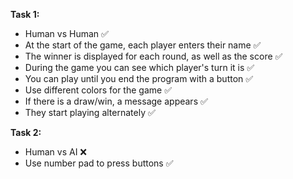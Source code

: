 **Task 1:**  
- Human vs Human ✅
- At the start of the game, each player enters their name ✅
- The winner is displayed for each round, as well as the score ✅
- During the game you can see which player's turn it is ✅
- You can play until you end the program with a button ✅
- Use different colors for the game ✅
- If there is a draw/win, a message appears ✅
- They start playing alternately ✅

**Task 2:**  
- Human vs AI ❌
- Use number pad to press buttons ✅
